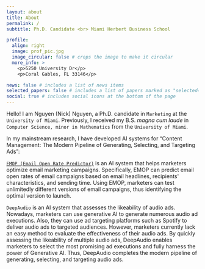 ```yaml
---
layout: about
title: About
permalink: /
subtitle: Ph.D. Candidate <br> Miami Herbert Business School

profile:
  align: right
  image: prof_pic.jpg
  image_circular: false # crops the image to make it circular
  more_info: >
    <p>5250 University Dr</p>
    <p>Coral Gables, FL 33146</p>

news: false # includes a list of news items
selected_papers: false # includes a list of papers marked as "selected={true}"
social: true # includes social icons at the bottom of the page
---
```


Hello! I am Nguyen (Nick) Nguyen, a Ph.D. candidate in `Marketing` at the `University of Miami`. Previously, I received my B.S. *magna cum laude* in `Computer Science, minor in Mathematics` from the `University of Miami`.

In my mainstream research, I have developed AI systems for “Content Management: The Modern Pipeline of Generating, Selecting, and Targeting Ads”:

[`EMOP (Email Open Rate Predictor)`](https://pubsonline.informs.org/doi/10.1287/mksc.2021.0126) is an AI system that helps marketers optimize email marketing campaigns. Specifically, EMOP can predict email open rates of email campaigns based on email headlines, recipients' characteristics, and sending time. Using EMOP, marketers can test unlimitedly different versions of email campaigns, thus identifying the optimal version to launch.

`DeepAudio` is an AI system that assesses the likeability of audio ads. Nowadays, marketers can use generative AI to generate numerous audio ad executions. Also, they can use ad targeting platforms such as Spotify to deliver audio ads to targeted audiences. However, marketers currently lack an easy method to evaluate the effectiveness of their audio ads. By quickly assessing the likeability of multiple audio ads, DeepAudio enables marketers to select the most promising ad executions and fully harness the power of Generative AI. Thus, DeepAudio completes the modern pipeline of generating, selecting, and targeting audio ads.
